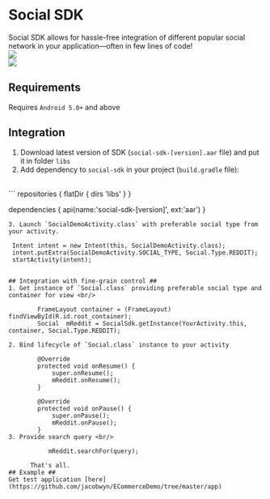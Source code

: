 # Social SDK
 Social SDK allows for hassle-free integration of different popular social network in your application—often in few lines of code!
<br/>
     <img src="https://raw.githubusercontent.com/wiki/loopme/loopme-android-sdk/assets/static.jpg"/><br/>
     <img src="https://raw.githubusercontent.com/wiki/loopme/loopme-android-sdk/assets/static.jpg"/><br/>

## Requirements ##
Requires `Android 5.0+` and above
## Integration ##
1. Download latest version of SDK (`social-sdk-[version].aar` file) and put it in folder `libs`
2. Add dependency to `social-sdk` in your project (`build.gradle` file):
<br/>
``` repositories {
 flatDir {
    dirs 'libs'
    }
 }

 dependencies {
    api(name:'social-sdk-[version]', ext:'aar')
  }
  ```
3. Launch `SocialDemoActivity.class` with preferable social type from your activity.
```
     Intent intent = new Intent(this, SocialDemoActivity.class);
     intent.putExtra(SocialDemoActivity.SOCIAL_TYPE, Social.Type.REDDIT);
     startActivity(intent);
```

## Integration with fine-grain control ##
1. Get instance of `Social.class` providing preferable social type and container for view <br/>

        FrameLayout container = (FrameLayout) findViewById(R.id.root_container);
        Social  mReddit = SocialSdk.getInstance(YourActivity.this, container, Social.Type.REDDIT);

2. Bind lifecycle of `Social.class` instance to your activity

        @Override
        protected void onResume() {
            super.onResume();
            mReddit.onResume();
        }

        @Override
        protected void onPause() {
            super.onPause();
            mReddit.onPause();
        }
3. Provide search query <br/>

           mReddit.searchFor(query);

      That's all.
## Example ##
Get test application [here](https://github.com/jacobwyn/ECommerceDemo/tree/master/app)